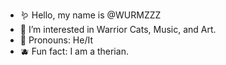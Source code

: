 - 🪱 Hello, my name is @WURMZZZ
- 🦢 I’m interested in Warrior Cats, Music, and Art.
- 🦕 Pronouns: He/It
- 🫐 Fun fact: I am a therian.

<!---
WURMZZZ/WURMZZZ is a ✨ special ✨ repository because its `README.md` (this file) appears on your GitHub profile.
You can click the Preview link to take a look at your changes.
--->
